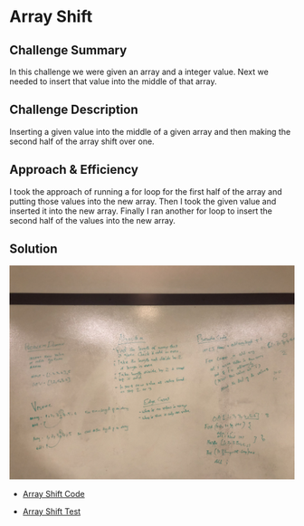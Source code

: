 # Array Shift
## Challenge Summary
In this challenge we were given an array and a integer value. Next we needed to insert that value into the middle of that array.

## Challenge Description
Inserting a given value into the middle of a given array and then making the second half of the array shift over one.

## Approach & Efficiency
I took the approach of running a for loop for the first half of the array and putting those values into the new array. Then I took the given value and inserted it into the new array. Finally I ran another for loop to insert the second half of the values into the new array.

## Solution
![](../img/ArrayShift.jpeg)

- [Array Shift Code](../../src/main/java/Java/ArrayShift.java)

- [Array Shift Test](../../src/test/java/Java/ArrayShiftTest.java)

